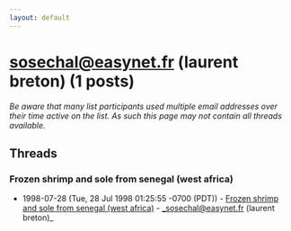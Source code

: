 ```yaml
---
layout: default
---
```


# sosechal@easynet.fr (laurent breton) (1 posts)

_Be aware that many list participants used multiple email addresses over their time active on the list. As such this page may not contain all threads available._

## Threads

### Frozen shrimp and sole from senegal (west africa)
+ 1998-07-28 (Tue, 28 Jul 1998 01:25:55 -0700 (PDT)) - [Frozen shrimp and sole from senegal (west africa)](/archive/1998/07/2a4ca46a357b6b9c3af07ddcdcd57a28c163802f93ffc4eb69b64a1d8efb1586) - _sosechal@easynet.fr (laurent breton)_

